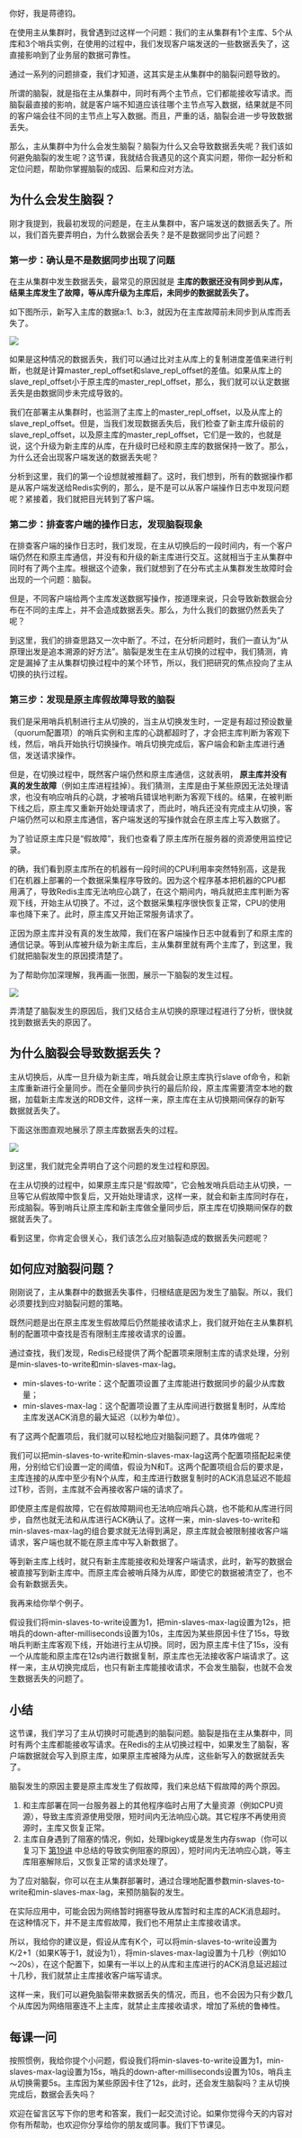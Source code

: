 你好，我是蒋德钧。

在使用主从集群时，我曾遇到过这样一个问题：我们的主从集群有1个主库、5个从库和3个哨兵实例，在使用的过程中，我们发现客户端发送的一些数据丢失了，这直接影响到了业务层的数据可靠性。

通过一系列的问题排查，我们才知道，这其实是主从集群中的脑裂问题导致的。

所谓的脑裂，就是指在主从集群中，同时有两个主节点，它们都能接收写请求。而脑裂最直接的影响，就是客户端不知道应该往哪个主节点写入数据，结果就是不同的客户端会往不同的主节点上写入数据。而且，严重的话，脑裂会进一步导致数据丢失。

那么，主从集群中为什么会发生脑裂？脑裂为什么又会导致数据丢失呢？我们该如何避免脑裂的发生呢？这节课，我就结合我遇见的这个真实问题，带你一起分析和定位问题，帮助你掌握脑裂的成因、后果和应对方法。

## 为什么会发生脑裂？

刚才我提到，我最初发现的问题是，在主从集群中，客户端发送的数据丢失了。所以，我们首先要弄明白，为什么数据会丢失？是不是数据同步出了问题？

### 第一步：确认是不是数据同步出现了问题

在主从集群中发生数据丢失，最常见的原因就是 **主库的数据还没有同步到从库，结果主库发生了故障，等从库升级为主库后，未同步的数据就丢失了。**

如下图所示，新写入主库的数据a:1、b:3，就因为在主库故障前未同步到从库而丢失了。

![](https://static001.geekbang.org/resource/image/46/a4/46a7bef9a7074b6a46978c2524f92ea4.jpg?wh=2115*1636)

如果是这种情况的数据丢失，我们可以通过比对主从库上的复制进度差值来进行判断，也就是计算master\_repl\_offset和slave\_repl\_offset的差值。如果从库上的slave\_repl\_offset小于原主库的master\_repl\_offset，那么，我们就可以认定数据丢失是由数据同步未完成导致的。

我们在部署主从集群时，也监测了主库上的master\_repl\_offset，以及从库上的slave\_repl\_offset。但是，当我们发现数据丢失后，我们检查了新主库升级前的slave\_repl\_offset，以及原主库的master\_repl\_offset，它们是一致的，也就是说，这个升级为新主库的从库，在升级时已经和原主库的数据保持一致了。那么，为什么还会出现客户端发送的数据丢失呢？

分析到这里，我们的第一个设想就被推翻了。这时，我们想到，所有的数据操作都是从客户端发送给Redis实例的，那么，是不是可以从客户端操作日志中发现问题呢？紧接着，我们就把目光转到了客户端。

### 第二步：排查客户端的操作日志，发现脑裂现象

在排查客户端的操作日志时，我们发现，在主从切换后的一段时间内，有一个客户端仍然在和原主库通信，并没有和升级的新主库进行交互。这就相当于主从集群中同时有了两个主库。根据这个迹象，我们就想到了在分布式主从集群发生故障时会出现的一个问题：脑裂。

但是，不同客户端给两个主库发送数据写操作，按道理来说，只会导致新数据会分布在不同的主库上，并不会造成数据丢失。那么，为什么我们的数据仍然丢失了呢？

到这里，我们的排查思路又一次中断了。不过，在分析问题时，我们一直认为“从原理出发是追本溯源的好方法”。脑裂是发生在主从切换的过程中，我们猜测，肯定是漏掉了主从集群切换过程中的某个环节，所以，我们把研究的焦点投向了主从切换的执行过程。

### 第三步：发现是原主库假故障导致的脑裂

我们是采用哨兵机制进行主从切换的，当主从切换发生时，一定是有超过预设数量（quorum配置项）的哨兵实例和主库的心跳都超时了，才会把主库判断为客观下线，然后，哨兵开始执行切换操作。哨兵切换完成后，客户端会和新主库进行通信，发送请求操作。

但是，在切换过程中，既然客户端仍然和原主库通信，这就表明， **原主库并没有真的发生故障**（例如主库进程挂掉）。我们猜测，主库是由于某些原因无法处理请求，也没有响应哨兵的心跳，才被哨兵错误地判断为客观下线的。结果，在被判断下线之后，原主库又重新开始处理请求了，而此时，哨兵还没有完成主从切换，客户端仍然可以和原主库通信，客户端发送的写操作就会在原主库上写入数据了。

为了验证原主库只是“假故障”，我们也查看了原主库所在服务器的资源使用监控记录。

的确，我们看到原主库所在的机器有一段时间的CPU利用率突然特别高，这是我们在机器上部署的一个数据采集程序导致的。因为这个程序基本把机器的CPU都用满了，导致Redis主库无法响应心跳了，在这个期间内，哨兵就把主库判断为客观下线，开始主从切换了。不过，这个数据采集程序很快恢复正常，CPU的使用率也降下来了。此时，原主库又开始正常服务请求了。

正因为原主库并没有真的发生故障，我们在客户端操作日志中就看到了和原主库的通信记录。等到从库被升级为新主库后，主从集群里就有两个主库了，到这里，我们就把脑裂发生的原因摸清楚了。

为了帮助你加深理解，我再画一张图，展示一下脑裂的发生过程。

![](https://static001.geekbang.org/resource/image/13/72/1339e1bfe6d07da8477342ba5fyy9872.jpg?wh=2592*1865)

弄清楚了脑裂发生的原因后，我们又结合主从切换的原理过程进行了分析，很快就找到数据丢失的原因了。

## 为什么脑裂会导致数据丢失？

主从切换后，从库一旦升级为新主库，哨兵就会让原主库执行slave of命令，和新主库重新进行全量同步。而在全量同步执行的最后阶段，原主库需要清空本地的数据，加载新主库发送的RDB文件，这样一来，原主库在主从切换期间保存的新写数据就丢失了。

下面这张图直观地展示了原主库数据丢失的过程。

![](https://static001.geekbang.org/resource/image/95/66/959240fa59c2bb9f5ddb7df4b318af66.jpg?wh=2671*1872)

到这里，我们就完全弄明白了这个问题的发生过程和原因。

在主从切换的过程中，如果原主库只是“假故障”，它会触发哨兵启动主从切换，一旦等它从假故障中恢复后，又开始处理请求，这样一来，就会和新主库同时存在，形成脑裂。等到哨兵让原主库和新主库做全量同步后，原主库在切换期间保存的数据就丢失了。

看到这里，你肯定会很关心，我们该怎么应对脑裂造成的数据丢失问题呢？

## 如何应对脑裂问题？

刚刚说了，主从集群中的数据丢失事件，归根结底是因为发生了脑裂。所以，我们必须要找到应对脑裂问题的策略。

既然问题是出在原主库发生假故障后仍然能接收请求上，我们就开始在主从集群机制的配置项中查找是否有限制主库接收请求的设置。

通过查找，我们发现，Redis已经提供了两个配置项来限制主库的请求处理，分别是min-slaves-to-write和min-slaves-max-lag。

- min-slaves-to-write：这个配置项设置了主库能进行数据同步的最少从库数量；
- min-slaves-max-lag：这个配置项设置了主从库间进行数据复制时，从库给主库发送ACK消息的最大延迟（以秒为单位）。

有了这两个配置项后，我们就可以轻松地应对脑裂问题了。具体咋做呢？

我们可以把min-slaves-to-write和min-slaves-max-lag这两个配置项搭配起来使用，分别给它们设置一定的阈值，假设为N和T。这两个配置项组合后的要求是，主库连接的从库中至少有N个从库，和主库进行数据复制时的ACK消息延迟不能超过T秒，否则，主库就不会再接收客户端的请求了。

即使原主库是假故障，它在假故障期间也无法响应哨兵心跳，也不能和从库进行同步，自然也就无法和从库进行ACK确认了。这样一来，min-slaves-to-write和min-slaves-max-lag的组合要求就无法得到满足，原主库就会被限制接收客户端请求，客户端也就不能在原主库中写入新数据了。

等到新主库上线时，就只有新主库能接收和处理客户端请求，此时，新写的数据会被直接写到新主库中。而原主库会被哨兵降为从库，即使它的数据被清空了，也不会有新数据丢失。

我再来给你举个例子。

假设我们将min-slaves-to-write设置为1，把min-slaves-max-lag设置为12s，把哨兵的down-after-milliseconds设置为10s，主库因为某些原因卡住了15s，导致哨兵判断主库客观下线，开始进行主从切换。同时，因为原主库卡住了15s，没有一个从库能和原主库在12s内进行数据复制，原主库也无法接收客户端请求了。这样一来，主从切换完成后，也只有新主库能接收请求，不会发生脑裂，也就不会发生数据丢失的问题了。

## 小结

这节课，我们学习了主从切换时可能遇到的脑裂问题。脑裂是指在主从集群中，同时有两个主库都能接收写请求。在Redis的主从切换过程中，如果发生了脑裂，客户端数据就会写入到原主库，如果原主库被降为从库，这些新写入的数据就丢失了。

脑裂发生的原因主要是原主库发生了假故障，我们来总结下假故障的两个原因。

1. 和主库部署在同一台服务器上的其他程序临时占用了大量资源（例如CPU资源），导致主库资源使用受限，短时间内无法响应心跳。其它程序不再使用资源时，主库又恢复正常。
2. 主库自身遇到了阻塞的情况，例如，处理bigkey或是发生内存swap（你可以复习下 [第19讲](https://time.geekbang.org/column/article/287819) 中总结的导致实例阻塞的原因），短时间内无法响应心跳，等主库阻塞解除后，又恢复正常的请求处理了。

为了应对脑裂，你可以在主从集群部署时，通过合理地配置参数min-slaves-to-write和min-slaves-max-lag，来预防脑裂的发生。

在实际应用中，可能会因为网络暂时拥塞导致从库暂时和主库的ACK消息超时。在这种情况下，并不是主库假故障，我们也不用禁止主库接收请求。

所以，我给你的建议是，假设从库有K个，可以将min-slaves-to-write设置为K/2+1（如果K等于1，就设为1），将min-slaves-max-lag设置为十几秒（例如10～20s），在这个配置下，如果有一半以上的从库和主库进行的ACK消息延迟超过十几秒，我们就禁止主库接收客户端写请求。

这样一来，我们可以避免脑裂带来数据丢失的情况，而且，也不会因为只有少数几个从库因为网络阻塞连不上主库，就禁止主库接收请求，增加了系统的鲁棒性。

## 每课一问

按照惯例，我给你提个小问题，假设我们将min-slaves-to-write设置为1，min-slaves-max-lag设置为15s，哨兵的down-after-milliseconds设置为10s，哨兵主从切换需要5s。主库因为某些原因卡住了12s，此时，还会发生脑裂吗？主从切换完成后，数据会丢失吗？

欢迎在留言区写下你的思考和答案，我们一起交流讨论。如果你觉得今天的内容对你有所帮助，也欢迎你分享给你的朋友或同事。我们下节课见。